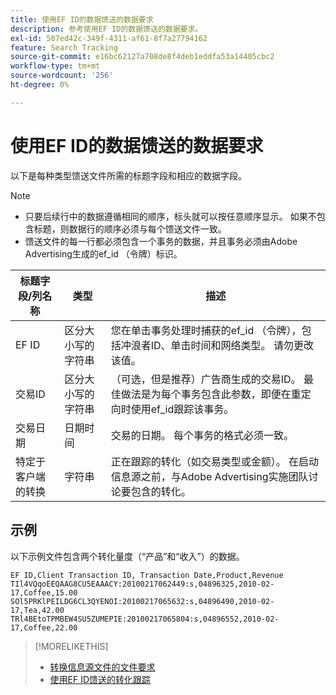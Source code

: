 ```yaml
---
title: 使用EF ID的数据馈送的数据要求
description: 参考使用EF ID的数据馈送的数据要求。
exl-id: 507ed42c-349f-4311-af61-8f7a27794162
feature: Search Tracking
source-git-commit: e16bc62127a708de8f4deb1eddfa53a14405cbc2
workflow-type: tm+mt
source-wordcount: '256'
ht-degree: 0%

---
```


# 使用EF ID的数据馈送的数据要求

以下是每种类型馈送文件所需的标题字段和相应的数据字段。

>[!NOTE]
>* 只要后续行中的数据遵循相同的顺序，标头就可以按任意顺序显示。 如果不包含标题，则数据行的顺序必须与每个馈送文件一致。
>* 馈送文件的每一行都必须包含一个事务的数据，并且事务必须由Adobe Advertising生成的ef_id （令牌）标识。

| 标题字段/列名称 | 类型 | 描述 |
| ---- | ---- | ---- |
| EF ID | 区分大小写的字符串 | 您在单击事务处理时捕获的ef_id （令牌），包括冲浪者ID、单击时间和网络类型。 请勿更改该值。 |
| 交易ID | 区分大小写的字符串 | （可选，但是推荐）广告商生成的交易ID。 最佳做法是为每个事务包含此参数，即便在重定向时使用ef_id跟踪该事务。 |
| 交易日期 | 日期时间 | 交易的日期。 每个事务的格式必须一致。 |
| 特定于客户端的转换 | 字符串 | 正在跟踪的转化（如交易类型或金额）。 在启动信息源之前，与Adobe Advertising实施团队讨论要包含的转化。 |

## 示例

以下示例文件包含两个转化量度（“产品”和“收入”）的数据。

```
EF ID,Client Transaction ID, Transaction Date,Product,Revenue
TIl4VQqoEEQAAG8CU5EAAACY:20100217062449:s,04896325,2010-02-17,Coffee,15.00
SOl5PRKlPEILDG6CL3QYENOI:20100217065632:s,04896490,2010-02-17,Tea,42.00
TRl4BEtoTPMBEW4SU5ZUMEPIE:20100217065804:s,04896552,2010-02-17,Coffee,22.00
```

>[!MORELIKETHIS]
>
>* [转换信息源文件的文件要求](feed-file-requirements.md)
>* [使用EF ID馈送的转化跟踪](/help/search-social-commerce/tracking/feed-efid.md)
